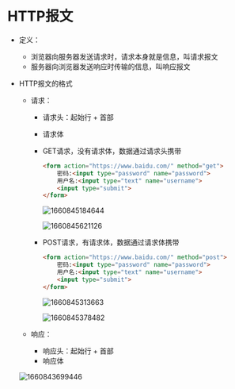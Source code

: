 # HTTP报文

* 定义：

  * 浏览器向服务器发送请求时，请求本身就是信息，叫请求报文
  * 服务器向浏览器发送响应时传输的信息，叫响应报文

* HTTP报文的格式

  * 请求：

    * 请求头：起始行 + 首部

    * 请求体

    * GET请求，没有请求体，数据通过请求头携带

      ```html
      <form action="https://www.baidu.com/" method="get">
          密码:<input type="password" name="password">
          用户名:<input type="text" name="username">
          <input type="submit">
      </form>
      ```

      ![1660845184644](C:\Users\Administrator\AppData\Roaming\Typora\typora-user-images\1660845184644.png)

      ![1660845621126](C:\Users\Administrator\AppData\Roaming\Typora\typora-user-images\1660845621126.png)

    * POST请求，有请求体，数据通过请求体携带

      ```html
      <form action="https://www.baidu.com/" method="post">
          密码:<input type="password" name="password">
          用户名:<input type="text" name="username">
          <input type="submit">
      </form>
      ```

      ![1660845313663](C:\Users\Administrator\AppData\Roaming\Typora\typora-user-images\1660845313663.png)

      ![1660845378482](C:\Users\Administrator\AppData\Roaming\Typora\typora-user-images\1660845378482.png)

  * 响应：

    * 响应头：起始行 + 首部
    * 响应体

  ![1660843699446](C:\Users\Administrator\AppData\Roaming\Typora\typora-user-images\1660843699446.png)
